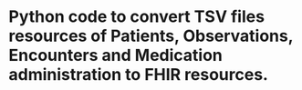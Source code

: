 # Python code to convert TSV files resources of Patients, Observations, Encounters and Medication administration to FHIR resources.
